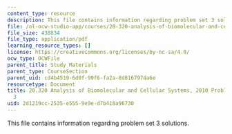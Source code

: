 ```yaml
---
content_type: resource
description: This file contains information regarding problem set 3 solutions.
file: /ol-ocw-studio-app/courses/20-320-analysis-of-biomolecular-and-cellular-systems-fall-2012/2d1219cc2535e5559e9ed7b418a96730_MIT20_320F12_Fa2010_PS3_so.pdf
file_size: 438834
file_type: application/pdf
learning_resource_types: []
license: https://creativecommons.org/licenses/by-nc-sa/4.0/
ocw_type: OCWFile
parent_title: Study Materials
parent_type: CourseSection
parent_uid: cd4b4519-6d0f-99f6-fa2a-8d816797da6e
resourcetype: Document
title: 20.320 Analysis of Biomolecular and Cellular Systems, 2010 Problem Set Solutions
  3
uid: 2d1219cc-2535-e555-9e9e-d7b418a96730
---
```

This file contains information regarding problem set 3 solutions.